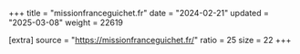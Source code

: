 +++
title = "missionfranceguichet.fr"
date = "2024-02-21"
updated = "2025-03-08"
weight = 22619

[extra]
source = "https://missionfranceguichet.fr/"
ratio = 25
size = 22
+++
